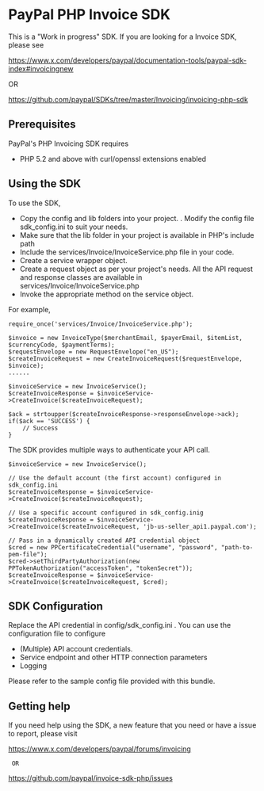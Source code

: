 
PayPal PHP Invoice SDK
======================


This is a "Work in progress" SDK. If you are looking for a Invoice SDK, please see 

https://www.x.com/developers/paypal/documentation-tools/paypal-sdk-index#invoicingnew

  OR 

https://github.com/paypal/SDKs/tree/master/Invoicing/invoicing-php-sdk




Prerequisites
-------------

PayPal's PHP Invoicing SDK requires 

   * PHP 5.2 and above with curl/openssl extensions enabled
  

Using the SDK
-------------

To use the SDK, 

   * Copy the config and lib folders into your project. . Modify the config file sdk_config.ini to suit your needs.
   * Make sure that the lib folder in your project is available in PHP's include path
   * Include the services/Invoice/InvoiceService.php file in your code.
   * Create a service wrapper object.
   * Create a request object as per your project's needs. All the API request and response 
     classes are available in services/Invoice/InvoiceService.php
   * Invoke the appropriate method on the service object.

For example,

	require_once('services/Invoice/InvoiceService.php');

  	$invoice = new InvoiceType($merchantEmail, $payerEmail, $itemList, $currencyCode, $paymentTerms);
	$requestEnvelope = new RequestEnvelope("en_US");
	$createInvoiceRequest = new CreateInvoiceRequest($requestEnvelope, $invoice);
	......

	$invoiceService = new InvoiceService();
	$createInvoiceResponse = $invoiceService->CreateInvoice($createInvoiceRequest);
		
	$ack = strtoupper($createInvoiceResponse->responseEnvelope->ack); 
	if($ack == 'SUCCESS') {
		// Success
	}
  
  
The SDK provides multiple ways to authenticate your API call.

	$invoiceService = new InvoiceService();
	
	// Use the default account (the first account) configured in sdk_config.ini
	$createInvoiceResponse = $invoiceService->CreateInvoice($createInvoiceRequest);	

	// Use a specific account configured in sdk_config.inig
	$createInvoiceResponse = $invoiceService->CreateInvoice($createInvoiceRequest, 'jb-us-seller_api1.paypal.com');	
	 
	// Pass in a dynamically created API credential object
    $cred = new PPCertificateCredential("username", "password", "path-to-pem-file");
    $cred->setThirdPartyAuthorization(new PPTokenAuthorization("accessToken", "tokenSecret"));
	$createInvoiceResponse = $invoiceService->CreateInvoice($createInvoiceRequest, $cred);	
  
 
SDK Configuration
-----------------

Replace the API credential in config/sdk_config.ini . You can use the configuration file to configure

   * (Multiple) API account credentials.
   * Service endpoint and other HTTP connection parameters
   * Logging 

Please refer to the sample config file provided with this bundle.



Getting help
------------

If you need help using the SDK, a new feature that you need or have a issue to report, please visit

   https://www.x.com/developers/paypal/forums/invoicing
   
     OR
   
   https://github.com/paypal/invoice-sdk-php/issues 
